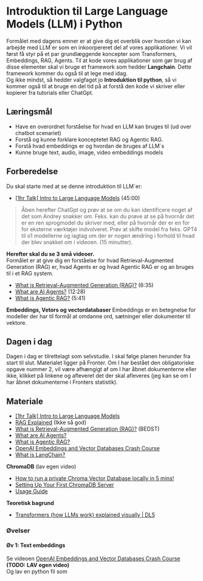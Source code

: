 # Introduktion til Large Language Models (LLM) i Python     
Formålet med dagens emner er at give dig et overblik over hvordan vi kan arbejde med LLM´er som en inkoorpereret del af vores applikationer. Vi vil først få styr på et par grundlæggende koncepter som Transformers, Embeddings, RAG, Agents. Til at kode vores applikationer som gør brug af disse elementer skal vi bruge et framework som hedder **Langchain**. Dette framework kommer du også til at lege med idag.     
Og ikke mindst, så hedder valgfaget jo **Introduktion til python**, så vi kommer også til at bruge en del tid på at forstå den kode vi skriver eller kopierer fra tutorials eller ChatGpt. 

## Læringsmål
* Have en overordnet forståelse for hvad en LLM kan bruges til (ud over chatbot scenariet)
* Forstå og kunne forklare konceptetet RAG og Agentic RAG.
* Forstå hvad embeddings er og hvordan de bruges af LLM´s 
* Kunne bruge text, audio, image, video embeddings models

## Forberedelse
Du skal starte med at se denne introduktion til LLM´er:
* [[1hr Talk] Intro to Large Language Models](https://www.youtube.com/watch?v=zjkBMFhNj_g) (45:00)      

> Åben herefter ChatGpt og prøv at se om du kan identificere noget af det som Andrey snakker om. Feks. kan du prøve at se på hvornår det er en ren sprogmodel du skriver med, eller på hvornår der er en for for eksterne værktøjer indvolveret. Prøv at skifte model fra feks. GPT4 til o1 modellerne og iagtag om der er nogen ændring i forhold til hvad der blev snakket om i videoen. (15 minutter).

**Herefter skal du se 3 små videoer.**     
Formålet er at give dig en forståelse for hvad Retrieval-Augmented Generation (RAG) er, hvad Agents er og hvad Agentic RAG er og an bruges til i et RAG system. 

* [What is Retrieval-Augmented Generation (RAG)?](https://www.youtube.com/watch?v=T-D1OfcDW1M) (6:35)
* [What are AI Agents?](https://www.youtube.com/watch?v=F8NKVhkZZWI) (12:28)
* [What is Agentic RAG?](https://www.youtube.com/watch?v=0z9_MhcYvcY) (5:41)

**Embeddings, Vetors og vectordatabaser**
Embeddings er en betegnelse for modeller der har til formål at omdanne ord, sætninger eller dokumenter til vektore. 

## Dagen i dag
Dagen i dag er tilrettelagt som selvstudie. I skal følge planen herunder fra start til slut. Materialet ligger på Fronter. Om I har bestået den obligatoriske opgave nummer 2, vil være afhængigt af om I har åbnet dokumenterne eller ikke, klikket på linkene og afleveret det der skal afleveres (jeg kan se om I har åbnet dokumenterne i Fronters statistik).


## Materiale
* [[1hr Talk] Intro to Large Language Models](https://www.youtube.com/watch?v=zjkBMFhNj_g)
* [RAG Explained](https://www.youtube.com/watch?v=qppV3n3YlF8) (Ikke så god)
* [What is Retrieval-Augmented Generation (RAG)?](https://www.youtube.com/watch?v=T-D1OfcDW1M) (BEDST)
* [What are AI Agents?](https://www.youtube.com/watch?v=F8NKVhkZZWI)
* [What is Agentic RAG?](https://www.youtube.com/watch?v=0z9_MhcYvcY)
* [OpenAI Embeddings and Vector Databases Crash Course](https://www.youtube.com/watch?v=ySus5ZS0b94)
* [What is LangChain?](https://www.youtube.com/watch?v=1bUy-1hGZpI)

<!-- * [Langchain Quickstart](https://github.com/langchain-ai/langchain/blob/72c8b3127dfaa5c68ef0d66cdb934b785bdfaa29/docs/docs/use_cases/graph/quickstart.ipynb) 
* [Langchain & Neo4j: Query Your Graph Database in Natural Language](https://www.youtube.com/watch?v=Wg445gThtcE)
* [Neo4j in 100 Seconds](https://www.youtube.com/watch?v=T6L9EoBy8Zk)
-->
**ChromaDB** (lav egen video)    
* [How to run a private Chroma Vector Database locally in 5 mins!](https://www.youtube.com/watch?v=61kaK-e3Owc&t=325s)
* [Setting Up Your First ChromaDB Server](https://medium.com/@kenzic/setting-up-your-first-chromadb-server-f5f566273ea9)
* [Usage Guide](https://docs.trychroma.com/guides)

**Teoretisk bagrund**
* [Transformers (how LLMs work) explained visually | DL5](https://www.youtube.com/watch?v=wjZofJX0v4M)

### Øvelser
#### Øv 1: Text embeddings
Se videoen [OpenAI Embeddings and Vector Databases Crash Course](https://www.youtube.com/watch?v=ySus5ZS0b94) **(TODO: LAV egen video)**    
Og lav en python fil som 
